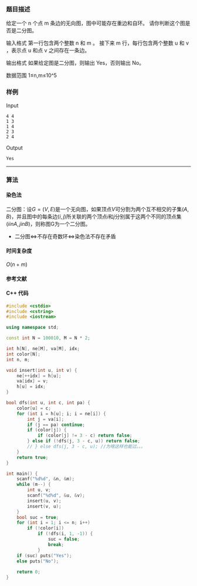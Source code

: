 ### 题目描述

给定一个  n  个点  m  条边的无向图，图中可能存在重边和自环。
请你判断这个图是否是二分图。

输入格式
第一行包含两个整数  n  和  m 。
接下来  m  行，每行包含两个整数  u  和  v ，表示点  u  和点  v  之间存在一条边。

输出格式
如果给定图是二分图，则输出 Yes，否则输出 No。

数据范围
1≤n,m≤10^5 

### 样例

Input

```
4 4
1 3
1 4
2 3
2 4
```

Output

```
Yes
```

----------

### 算法
#### 染色法
二分图：设$G=(V,E)$是一个无向图，如果顶点$V$可分割为两个互不相交的子集$(A,B)$，并且图中的每条边$(i, j)$所关联的两个顶点$i$和$j$分别属于这两个不同的顶点集$(i in A ,j in B)$，则称图G为一个二分图。

- 二分图<=>不存在奇数环<=>染色法不存在矛盾

#### 时间复杂度

$O(n + m)$

#### 参考文献

#### C++ 代码

``` cpp
#include <cstdio>
#include <cstring>
#include <iostream>

using namespace std;

const int N = 100010, M = N * 2;

int h[N], ne[M], va[M], idx;
int color[N];
int n, m;

void insert(int u, int v) {
    ne[++idx] = h[u];
    va[idx] = v;
    h[u] = idx;
}

bool dfs(int u, int c, int pa) {
    color[u] = c;
    for (int i = h[u]; i; i = ne[i]) {
        int j = va[i];
        if (j == pa) continue;
        if (color[j]) {
            if (color[j] != 3 - c) return false;
        } else if (!dfs(j, 3 - c, u)) return false;
        // } else dfs(j, 3 - c, u); //为啥这样也能过。。。
    }
    return true;
}

int main() {
    scanf("%d%d", &n, &m);
    while (m--) {
        int u, v;
        scanf("%d%d", &u, &v);
        insert(u, v);
        insert(v, u);
    }
    bool suc = true;
    for (int i = 1; i <= n; i++)
        if (!color[i])
            if (!dfs(i, 1, -1)) {
                suc = false;
                break;
            }
    if (suc) puts("Yes");
    else puts("No");
    
    return 0;
}
```